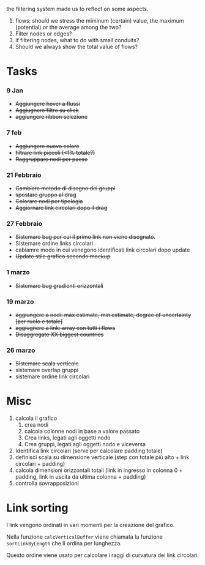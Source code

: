 the filtering system made us to reflect on some aspects.

1. flows: should we stress the miminum (certain) value, the maximum (potential) or the average among the two?
2. Filter nodes or edges?
3. if filtering nodes, what to do with small conduits?
4. Should we always show the total value of flows?

# Tasks

### 9 Jan

* ~~Aggiungere hover a flussi~~
* ~~Aggiugnere filtro su click~~
* ~~aggiungere ribbon selezione~~

### 7 feb

* ~~Aggiungere nuovo colore~~
* ~~filtrare link piccoli (<1% totale?)~~
* ~~Raggruppare nodi per paese~~

### 21 Febbraio
* ~~Cambiare metodo di disegno dei gruppi~~
* ~~spostare gruppo al drag~~
* ~~Colorare nodi per tipologia~~
* ~~Aggiornare link circolari dopo il drag~~

### 27 Febbraio
* ~~Sistemare bug per cui il primo link non viene disegnato.~~
* Sistemare ordine links circolari
* cabiamre modo in cui venegono identificati link circolari dopo update
* ~~Update stile grafico secondo mockup~~

### 1 marzo

* ~~Sistemare bug gradienti orizzontali~~

### 19 marzo

* ~~aggiungere a nodi: max estimate, min extimate, degree of uncertainty [per ruolo e totale]~~
* ~~aggiugnere a link: array con tutti i flows~~
* ~~Disaggregate XX biggest countries~~

### 26 marzo
* ~~Sistemare scala verticale~~
* sistemare overlap gruppi
* sistemare ordine link circolari



# Misc

1. calcola il grafico
   1. crea nodi
   2. calcola colonne nodi in base a valore passato
   3. Crea links, legati agli oggetti nodo
   4. Crea gruppi, legati agli oggetti nodo e viceversa
2. Identifica link circolari (serve per calcolare padding totale)
3. definisci scala su dimensione verticale (step con totale più alto + link circolari + padding)
4. calcola dimensioni orizzontali totali (link in ingresso in colonna 0 + padding, link in uscita da ultima colonna + padding)
5. controlla sovrapposizioni



# Link sorting

I link vengono ordinati in vari momenti per la creazione del grafico.

Nella funzione `calcVerticalBuffer` viene chiamata la funzione `sortLinkByLength` che li ordina per lunghezza.

Questo ordine viene usato per calcolare i raggi di curvatura dei link circolari.
